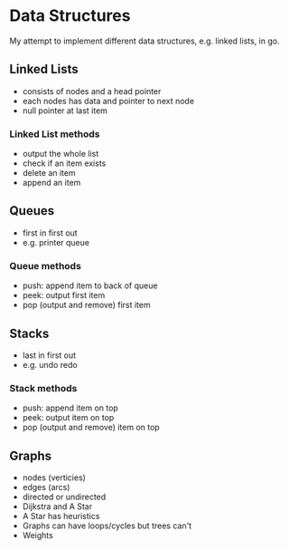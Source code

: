 # Data Structures

My attempt to implement different data structures, e.g. linked lists, in go.

## Linked Lists

- consists of nodes and a head pointer
- each nodes has data and pointer to next node
- null pointer at last item

### Linked List methods

- output the whole list
- check if an item exists
- delete an item
- append an item

## Queues

- first in first out
- e.g. printer queue

### Queue methods

- push: append item to back of queue
- peek: output first item
- pop (output and remove) first item

## Stacks

- last in first out
- e.g. undo redo

### Stack methods

- push: append item on top
- peek: output item on top
- pop (output and remove) item on top

## Graphs

- nodes (verticies)
- edges (arcs)
- directed or undirected
- Dijkstra and A Star
- A Star has heuristics
- Graphs can have loops/cycles but trees can't
- Weights
